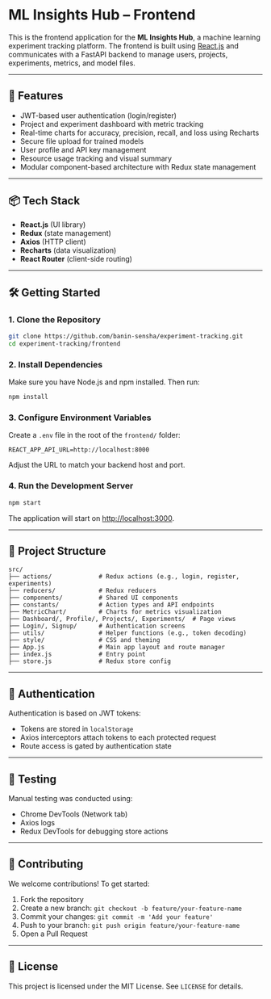 
# ML Insights Hub – Frontend

This is the frontend application for the **ML Insights Hub**, a machine learning experiment tracking platform. The frontend is built using [React.js](https://reactjs.org/) and communicates with a FastAPI backend to manage users, projects, experiments, metrics, and model files.

---

## 🚀 Features

- JWT-based user authentication (login/register)
- Project and experiment dashboard with metric tracking
- Real-time charts for accuracy, precision, recall, and loss using Recharts
- Secure file upload for trained models
- User profile and API key management
- Resource usage tracking and visual summary
- Modular component-based architecture with Redux state management

---

## 📦 Tech Stack

- **React.js** (UI library)
- **Redux** (state management)
- **Axios** (HTTP client)
- **Recharts** (data visualization)
- **React Router** (client-side routing)

---

## 🛠️ Getting Started

### 1. Clone the Repository

```bash
git clone https://github.com/banin-sensha/experiment-tracking.git
cd experiment-tracking/frontend
```

### 2. Install Dependencies

Make sure you have Node.js and npm installed. Then run:

```bash
npm install
```

### 3. Configure Environment Variables

Create a `.env` file in the root of the `frontend/` folder:

```env
REACT_APP_API_URL=http://localhost:8000
```

Adjust the URL to match your backend host and port.

### 4. Run the Development Server

```bash
npm start
```

The application will start on [http://localhost:3000](http://localhost:3000).

---

## 📁 Project Structure

```
src/
├── actions/             # Redux actions (e.g., login, register, experiments)
├── reducers/            # Redux reducers
├── components/          # Shared UI components
├── constants/           # Action types and API endpoints
├── MetricChart/         # Charts for metrics visualization
├── Dashboard/, Profile/, Projects/, Experiments/  # Page views
├── Login/, Signup/      # Authentication screens
├── utils/               # Helper functions (e.g., token decoding)
├── style/               # CSS and theming
├── App.js               # Main app layout and route manager
├── index.js             # Entry point
├── store.js             # Redux store config
```

---

## 🔐 Authentication

Authentication is based on JWT tokens:
- Tokens are stored in `localStorage`
- Axios interceptors attach tokens to each protected request
- Route access is gated by authentication state

---

## 🧪 Testing

Manual testing was conducted using:

- Chrome DevTools (Network tab)
- Axios logs
- Redux DevTools for debugging store actions

---

## 🙌 Contributing

We welcome contributions! To get started:

1. Fork the repository
2. Create a new branch: `git checkout -b feature/your-feature-name`
3. Commit your changes: `git commit -m 'Add your feature'`
4. Push to your branch: `git push origin feature/your-feature-name`
5. Open a Pull Request

---

## 📄 License

This project is licensed under the MIT License. See `LICENSE` for details.
